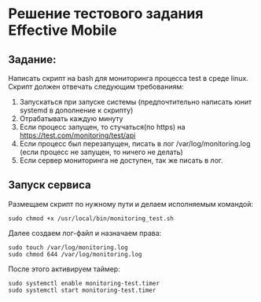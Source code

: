 # Решение тестового задания Effective Mobile

## Задание:

Написать скрипт на bash для мониторинга процесса test в среде linux.
Скрипт должен отвечать следующим требованиям:
1. Запускаться при запуске системы (предпочтительно написать юнит
systemd в дополнение к скрипту)
2. Отрабатывать каждую минуту
3. Если процесс запущен, то стучаться(по https) на
https://test.com/monitoring/test/api
4. Если процесс был перезапущен, писать в лог /var/log/monitoring.log
(если процесс не запущен, то ничего не делать)
5. Если сервер мониторинга не доступен, так же писать в лог.

## Запуск сервиса

Размещаем скрипт по нужному пути и делаем исполняемым командой:    

```sudo chmod +x /usr/local/bin/monitoring_test.sh```

Далее создаем лог-файл и назначаем права:

```
sudo touch /var/log/monitoring.log
sudo chmod 644 /var/log/monitoring.log
```

После этого активируем таймер:

```
sudo systemctl enable monitoring-test.timer
sudo systemctl start monitoring-test.timer
```
